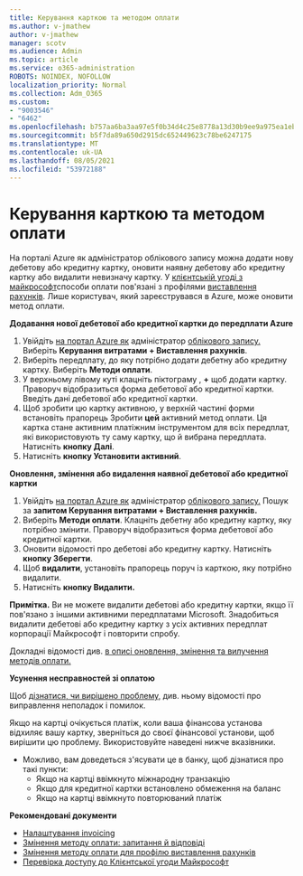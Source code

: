 ```yaml
---
title: Керування карткою та методом оплати
ms.author: v-jmathew
author: v-jmathew
manager: scotv
ms.audience: Admin
ms.topic: article
ms.service: o365-administration
ROBOTS: NOINDEX, NOFOLLOW
localization_priority: Normal
ms.collection: Adm_O365
ms.custom:
- "9003546"
- "6462"
ms.openlocfilehash: b757aa6ba3aa97e5f0b34d4c25e8778a13d30b9ee9a975ea1eb28a6afba4f8c7
ms.sourcegitcommit: b5f7da89a650d2915dc652449623c78be6247175
ms.translationtype: MT
ms.contentlocale: uk-UA
ms.lasthandoff: 08/05/2021
ms.locfileid: "53972188"
---
```

# <a name="manage-card-and-payment-method"></a>Керування карткою та методом оплати

На порталі Azure як адміністратор облікового запису можна додати нову дебетову або кредитну картку, оновити наявну дебетову або кредитну картку або видалити невизначу картку. У [клієнтській угоді з майкрософт](https://docs.microsoft.com/azure/billing/billing-how-to-change-credit-card?WT.mc_id=Portal-Microsoft_Azure_Support#check-access-to-a-microsoft-customer-agreement)способи оплати пов'язані з профілями [виставлення рахунків](https://docs.microsoft.com/azure/billing/billing-how-to-change-credit-card?WT.mc_id=Portal-Microsoft_Azure_Support#change-payment-method-for-a-billing-profile). Лише користувач, який зареєструвався в Azure, може оновити метод оплати.

**Додавання нової дебетової або кредитної картки до передплати Azure**

1. Увійдіть [на портал Azure як](https://ms.portal.azure.com/) адміністратор [облікового запису.](https://docs.microsoft.com/azure/cost-management-billing/manage/billing-subscription-transfer?WT.mc_id=Portal-Microsoft_Azure_Support#whoisaa) Виберіть **Керування витратами + Виставлення рахунків**.
2. Виберіть передплату, до яку потрібно додати дебетну або кредитну картку. Виберіть **Методи оплати**.
3. У верхньому лівому куті клацніть піктограму , **+** щоб додати картку. Праворуч відобразиться форма дебетової або кредитної картки. Введіть дані дебетової або кредитної картки.
4. Щоб зробити цю картку активною, у верхній частині форми встановіть прапорець Зробити **цей** активний метод оплати. Ця картка стане активним платіжним інструментом для всіх передплат, які використовують ту саму картку, що й вибрана передплата. Натисніть **кнопку Далі**.
5. Натисніть **кнопку Установити активний**. 
 
**Оновлення, змінення або видалення наявної дебетової або кредитної картки**

1.  Увійдіть [на портал Azure як](https://portal.azure.com/) адміністратор [облікового запису.](https://docs.microsoft.com/azure/billing/billing-subscription-transfer?WT.mc_id=Portal-Microsoft_Azure_Support#whoisaa) Пошук за **запитом Керування витратами + Виставлення рахунків.**
2.  Виберіть **Методи оплати**. Клацніть дебетну або кредитну картку, яку потрібно змінити. Праворуч відобразиться форма дебетової або кредитної картки.
3.  Оновити відомості про дебетові або кредитну картку. Натисніть **кнопку Зберегти**.
4.  Щоб **видалити**, установіть прапорець поруч із карткою, яку потрібно видалити.
5.  Натисніть **кнопку Видалити.**

**Примітка.** Ви не можете видалити дебетові або кредитну картки, якщо її пов'язано з іншими активними передплатами Microsoft. Знадобиться видалити дебетові або кредитну картку з усіх активних передплат корпорації Майкрософт і повторити спробу.

Докладні відомості див. [в описі оновлення, змінення та вилучення методів оплати.](https://docs.microsoft.com/azure/billing/billing-how-to-change-credit-card?WT.mc_id=Portal-Microsoft_Azure_Support)

**Усунення несправностей зі оплатою**

Щоб [дізнатися, чи вирішено проблему,](https://docs.microsoft.com/azure/cost-management-billing/manage/billing-troubleshoot-azure-payment-issues) див. ньому відомості про виправлення неполадок і помилок.

Якщо на картці очікується платіж, коли ваша фінансова установа відхиляє  вашу картку, зверніться до своєї фінансової установи, щоб вирішити цю проблему. Використовуйте наведені нижче вказівники.

- Можливо, вам доведеться з'ясувати це в банку, щоб дізнатися про такі пункти: 
    - Якщо на картці ввімкнуто міжнародну транзакцію
    - Якщо для кредитної картки встановлено обмеження на баланс
    - Якщо на картці ввімкнуто повторюваний платіж

**Рекомендовані документи**

- [Налаштування invoicing](https://docs.microsoft.com/azure/cost-management-billing/manage/pay-by-invoice)
- [Змінення методу оплати: запитання й відповіді](https://docs.microsoft.com/azure/cost-management-billing/manage/change-credit-card?WT.mc_id=Portal-Microsoft_Azure_Support#frequently-asked-questions)
- [Змінення методу оплати для профілю виставлення рахунків](https://docs.microsoft.com/azure/cost-management-billing/manage/change-credit-card?WT.mc_id=Portal-Microsoft_Azure_Support#change-payment-method-for-a-billing-profile)
- [Перевірка доступу до Клієнтської угоди Майкрософт](https://docs.microsoft.com/azure/cost-management-billing/manage/change-credit-card?WT.mc_id=Portal-Microsoft_Azure_Support#check-access-to-a-microsoft-customer-agreement)
